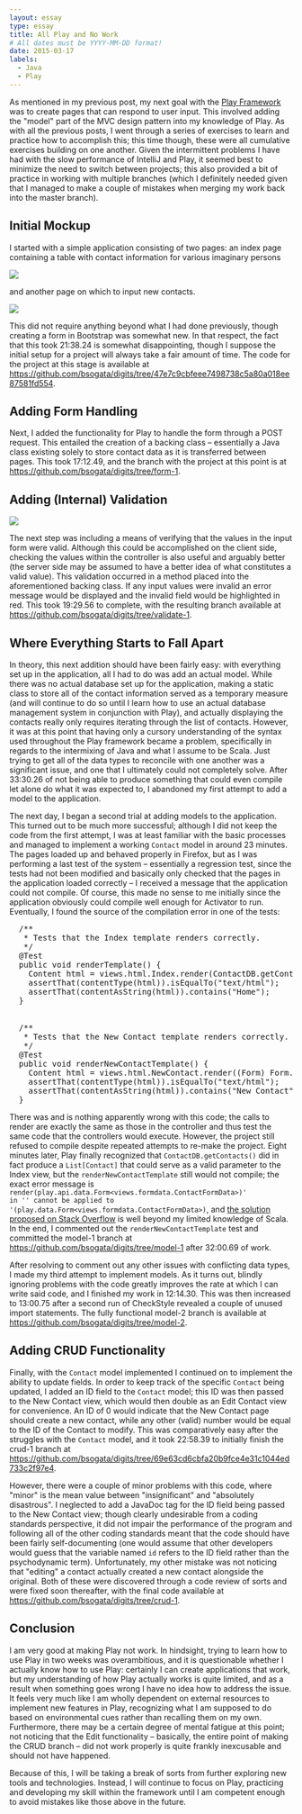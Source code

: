 ```yaml
---
layout: essay
type: essay
title: All Play and No Work
# All dates must be YYYY-MM-DD format!
date: 2015-03-17
labels:
  - Java
  - Play
---
```


As mentioned in my previous post, my next goal with the [Play Framework](https://playframework.com/) was to create pages that can respond to user input.  This involved adding the "model" part of the MVC design pattern into my knowledge of Play.  As with all the previous posts, I went through a series of exercises to learn and practice how to accomplish this; this time though, these were all cumulative exercises building on one another.  Given the intermittent problems I have had with the slow performance of IntelliJ and Play, it seemed best to minimize the need to switch between projects; this also provided a bit of practice in working with multiple branches (which I definitely needed given that I managed to make a couple of mistakes when merging my work back into the master branch).

## Initial Mockup
I started with a simple application consisting of two pages: an index page containing a table with contact information for various imaginary persons

<img class="ui image medium centered floated rounded" src="/images/e41-index.png">

and another page on which to input new contacts.

<img class="ui image medium centered floated rounded" src="/images/e41-newContact.png">

This did not require anything beyond what I had done previously, though creating a form in Bootstrap was somewhat new.  In that respect, the fact that this took 21:38.24 is somewhat disappointing, though I suppose the initial setup for a project will always take a fair amount of time.  The code for the project at this stage is available at <https://github.com/bsogata/digits/tree/47e7c9cbfeee7498738c5a80a018ee87581fd554>. 

## Adding Form Handling
Next, I added the functionality for Play to handle the form through a POST request.  This entailed the creation of a backing class – essentially a Java class existing solely to store contact data as it is transferred between pages.  This took 17:12.49, and the branch with the project at this point is at <https://github.com/bsogata/digits/tree/form-1>.

## Adding (Internal) Validation

<img class="ui image medium centered floated rounded" src="/images/e43-newContact.png">

The next step was including a means of verifying that the values in the input form were valid.  Although this could be accomplished on the client side, checking the values within the controller is also useful and arguably better (the server side may be assumed to have a better idea of what constitutes a valid value).  This validation occurred in a method placed into the aforementioned backing class.  If any input values were invalid an error message would be displayed and the invalid field would be highlighted in red.  This took 19:29.56 to complete, with the resulting branch available at <https://github.com/bsogata/digits/tree/validate-1>.

## Where Everything Starts to Fall Apart
In theory, this next addition should have been fairly easy: with everything set up in the application, all I had to do was add an actual model.  While there was no actual database set up for the application, making a static class to store all of the contact information served as a temporary measure (and will continue to do so until I learn how to use an actual database management system in conjunction with Play), and actually displaying the contacts really only requires iterating through the list of contacts.  However, it was at this point that having only a cursory understanding of the syntax used throughout the Play framework became a problem, specifically in regards to the intermixing of Java and what I assume to be Scala.  Just trying to get all of the data types to reconcile with one another was a significant issue, and one that I ultimately could not completely solve.  After 33:30.26 of not being able to produce something that could even compile let alone do what it was expected to, I abandoned my first attempt to add a model to the application.

The next day, I began a second trial at adding models to the application.  This turned out to be much more successful; although I did not keep the code from the first attempt, I was at least familiar with the basic processes and managed to implement a working <code>Contact</code> model in around 23 minutes.  The pages loaded up and behaved properly in Firefox, but as I was performing a last test of the system – essentially a regression test, since the tests had not been modified and basically only checked that the pages in the application loaded correctly – I received a message that the application could not compile.  Of course, this made no sense to me initially since the application obviously could compile well enough for Activator to run.  Eventually, I found the source of the compilation error in one of the tests:

<pre>
  /**
   * Tests that the Index template renders correctly.
   */
  @Test
  public void renderTemplate() {
    Content html = views.html.Index.render(ContactDB.getContacts());
    assertThat(contentType(html)).isEqualTo("text/html");
    assertThat(contentAsString(html)).contains("Home");
  }


  /**
   * Tests that the New Contact template renders correctly.
   */
  @Test
  public void renderNewContactTemplate() {
    Content html = views.html.NewContact.render((Form<ContactFormData>) Form.form(ContactFormData.class));
    assertThat(contentType(html)).isEqualTo("text/html");
    assertThat(contentAsString(html)).contains("New Contact");
  }
</pre>

There was and is nothing apparently wrong with this code; the calls to render are exactly the same as those in the controller and thus test the same code that the controllers would execute.  However, the project still refused to compile despite repeated attempts to re-make the project.  Eight minutes later, Play finally recognized that <code>ContactDB.getContacts()</code> did in fact produce a <code>List[Contact]</code> that could serve as a valid parameter to the Index view, but the <code>renderNewContactTemplate</code> still would not compile; the exact error message is <code>render(play.api.data.Form<views.formdata.ContactFormData>)' in '' cannot be applied to '(play.data.Form<views.formdata.ContactFormData>)</code>, and [the solution proposed on Stack Overflow](http://stackoverflow.com/questions/16420128/actual-argument-play-data-form-cannot-be-converted-to-play-api-data-form) is well beyond my limited knowledge of Scala.  In the end, I commented out the <code>renderNewContactTemplate</code> test and committed the model-1 branch at <https://github.com/bsogata/digits/tree/model-1> after 32:00.69 of work.

After resolving to comment out any other issues with conflicting data types, I made my third attempt to implement models.  As it turns out, blindly ignoring problems with the code greatly improves the rate at which I can write said code, and I finished my work in 12:14.30.  This was then increased to 13:00.75 after a second run of CheckStyle revealed a couple of unused import statements.  The fully functional model-2 branch is available at <https://github.com/bsogata/digits/tree/model-2>.

## Adding CRUD Functionality
Finally, with the <code>Contact</code> model implemented I continued on to implement the ability to update fields.  In order to keep track of the specific <code>Contact</code> being updated, I added an ID field to the <code>Contact</code> model; this ID was then passed to the New Contact view, which would then double as an Edit Contact view for convenience.  An ID of 0 would indicate that the New Contact page should create a new contact, while any other (valid) number would be equal to the ID of the Contact to modify.  This was comparatively easy after the struggles with the <code>Contact</code> model, and it took 22:58.39 to initially finish the crud-1 branch at <https://github.com/bsogata/digits/tree/69e63cd6cbfa20b9fce4e31c1044ed733c2f97e4>.

However, there were a couple of minor problems with this code, where "minor" is the mean value between "insignificant" and "absolutely disastrous".  I neglected to add a JavaDoc tag for the ID field being passed to the New Contact view; though clearly undesirable from a coding standards perspective, it did not impair the performance of the program and following all of the other coding standards meant that the code should have been fairly self-documenting (one would assume that other developers would guess that the variable named <code>id</code> refers to the ID field rather than the psychodynamic term).  Unfortunately, my other mistake was not noticing that "editing" a contact actually created a new contact alongside the original.  Both of these were discovered through a code review of sorts and were fixed soon thereafter, with the final code available at <https://github.com/bsogata/digits/tree/crud-1>.

## Conclusion
I am very good at making Play not work.  In hindsight, trying to learn how to use Play in two weeks was overambitious, and it is questionable whether I actually know how to use Play: certainly I can create applications that work, but my understanding of how Play actually works is quite limited, and as a result when something goes wrong I have no idea how to address the issue.  It feels very much like I am wholly dependent on external resources to implement new features in Play, recognizing what I am supposed to do based on environmental cues rather than recalling them on my own.  Furthermore, there may be a certain degree of mental fatigue at this point; not noticing that the Edit functionality – basically, the entire point of making the CRUD branch – did not work properly is quite frankly inexcusable and should not have happened.  

Because of this, I will be taking a break of sorts from further exploring new tools and technologies.  Instead, I will continue to focus on Play, practicing and developing my skill within the framework until I am competent enough to avoid mistakes like those above in the future.